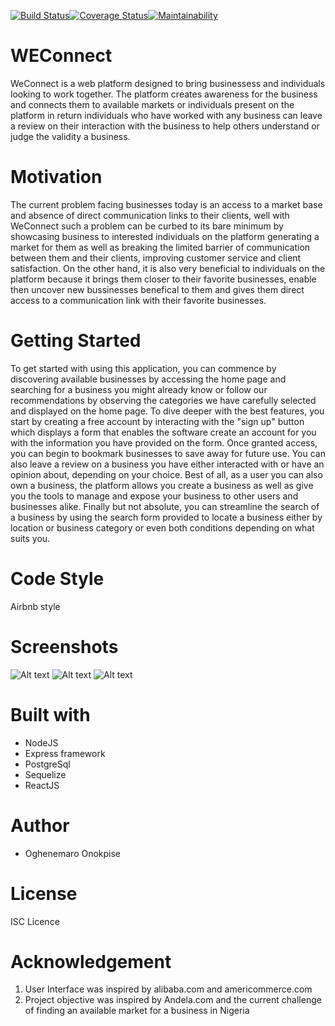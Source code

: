 [![Build Status](https://travis-ci.org/Oghenemaro/WEConnect.svg?branch=chore_travisci)](https://travis-ci.org/Oghenemaro/WEConnect)[![Coverage Status](https://coveralls.io/repos/github/Oghenemaro/WEConnect/badge.svg?branch=chore_travisci)](https://coveralls.io/github/Oghenemaro/WEConnect?branch=chore_travisci)[![Maintainability](https://api.codeclimate.com/v1/badges/840c7f6452d9bc778984/maintainability)](https://codeclimate.com/github/Oghenemaro/WEConnect/maintainability)

# WEConnect
WeConnect is a web platform designed to bring businessess and individuals looking to work together. The platform creates awareness for the business and connects them to available markets or individuals present on the platform in return individuals who have worked with any business can leave a review on their interaction with the business to help others understand or judge the validity a business.

# Motivation
The current problem facing businesses today is an access to a market base and absence of direct communication links to their clients, well with WeConnect such a problem can be curbed to its bare minimum by showcasing business to interested individuals on the platform generating a market for them as well as breaking the limited barrier of communication between them and their clients, improving customer service and client satisfaction. On the other hand, it is also very beneficial to individuals on the platform because it brings them closer to their favorite businesses, enable then uncover new bussinesses benefical to them and gives them direct access to a communication link with their favorite businesses.

# Getting Started
To get started with using this application, you can commence by discovering available businesses by accessing the home page and searching for a business you might already know or follow our recommendations by observing the categories we have carefully selected and displayed on the home page. 
To dive deeper with the best features, you start by creating a free account by interacting with the "sign up" button which displays a form that enables the software create an account for you with the information you have provided on the form.
Once granted access, you can begin to bookmark businesses to save away for future use. You can also leave a review on a business you have either interacted with or have an opinion about, depending on your choice.
Best of all, as a user you can also own a business, the platform allows you create a business as well as give you the tools to manage and expose your business to other users and businesses alike.
Finally but not absolute, you can streamline the search of a business by using the search form provided to locate a business either by location or business category or even both conditions depending on what suits you. 


# Code Style
Airbnb style

# Screenshots
![Alt text](/template/images/home-screenshot.jpg?raw=true "Optional Title")
![Alt text](/template/images/business-profile-screenshot.jpg?raw=true "Optional Title")
![Alt text](/template/images/profile-screenshot.jpg?raw=true "Optional Title")

# Built with
- NodeJS
- Express framework
- PostgreSql
- Sequelize
- ReactJS

# Author
- Oghenemaro Onokpise

# License
ISC Licence

# Acknowledgement
1. User Interface was inspired by alibaba.com and americommerce.com
2. Project objective was inspired by Andela.com and the current challenge of finding an available market for a business in Nigeria
